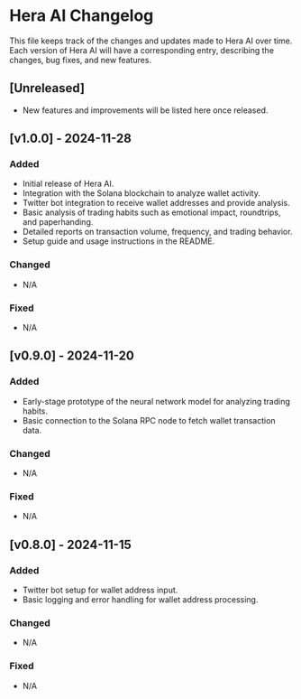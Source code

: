 
# Hera AI Changelog

This file keeps track of the changes and updates made to Hera AI over time. Each version of Hera AI will have a corresponding entry, describing the changes, bug fixes, and new features.

## [Unreleased]
- New features and improvements will be listed here once released.

## [v1.0.0] - 2024-11-28
### Added
- Initial release of Hera AI.
- Integration with the Solana blockchain to analyze wallet activity.
- Twitter bot integration to receive wallet addresses and provide analysis.
- Basic analysis of trading habits such as emotional impact, roundtrips, and paperhanding.
- Detailed reports on transaction volume, frequency, and trading behavior.
- Setup guide and usage instructions in the README.

### Changed
- N/A

### Fixed
- N/A

## [v0.9.0] - 2024-11-20
### Added
- Early-stage prototype of the neural network model for analyzing trading habits.
- Basic connection to the Solana RPC node to fetch wallet transaction data.

### Changed
- N/A

### Fixed
- N/A

## [v0.8.0] - 2024-11-15
### Added
- Twitter bot setup for wallet address input.
- Basic logging and error handling for wallet address processing.

### Changed
- N/A

### Fixed
- N/A

